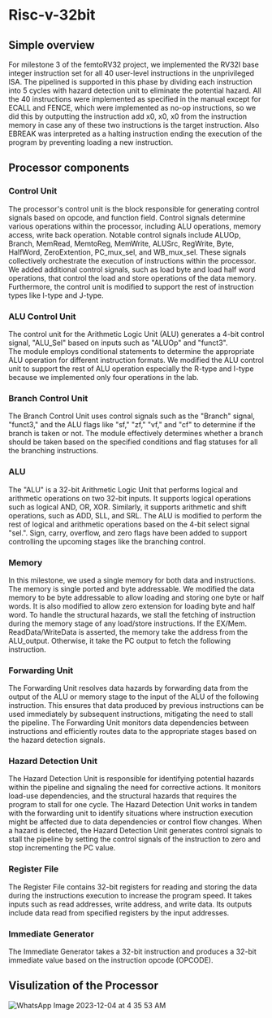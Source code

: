 # Risc-v-32bit

## Simple overview 
For milestone 3 of the femtoRV32 project, we implemented the RV32I base integer instruction set for all 40 user-level instructions in the unprivileged ISA. 
The pipelined is supported in this phase by dividing each instruction into 5 cycles with hazard detection unit to eliminate the potential hazard. 
All the 40 instructions were implemented as specified in the manual except for ECALL and FENCE, which were implemented as no-op instructions, so we did this by outputting the instruction add x0, x0, x0 from the instruction memory in case any of these two instructions is the target instruction. 
Also EBREAK was interpreted as a halting instruction ending the execution of the program by preventing loading a new instruction. 

## Processor components

### Control Unit
The processor's control unit is the block responsible for generating control signals based on opcode, and function field. 
Control signals determine various operations within the processor, including ALU operations, memory access, write back operation. 
Notable control signals include ALUOp, Branch, MemRead, MemtoReg, MemWrite, ALUSrc, RegWrite, Byte, HalfWord, ZeroExtention, PC_mux_sel, and WB_mux_sel. 
These signals collectively orchestrate the execution of instructions within the processor. We added additional control signals, such as load byte and load half word operations, that control the load and store operations of the data memory. 
Furthermore, the control unit is modified to support the rest of instruction types like I-type and J-type.


### ALU Control Unit
The control unit for the Arithmetic Logic Unit (ALU) generates a 4-bit control signal, "ALU_Sel" based on inputs such as "ALUOp" and "funct3".  
The module employs conditional statements to determine the appropriate ALU operation for different instruction formats. 
We modified the ALU control unit to support the rest of ALU operation especially the R-type and I-type because we implemented only four operations in the lab. 

### Branch Control Unit
The Branch Control Unit uses control signals such as the "Branch" signal, "funct3," and the ALU flags like "sf," "zf," "vf," and "cf" to determine if the branch is taken or not. 
The module effectively determines whether a branch should be taken based on the specified conditions and flag statuses for all the branching instructions.


### ALU
The "ALU" is a 32-bit Arithmetic Logic Unit that performs logical and arithmetic operations on two 32-bit inputs. 
It supports logical operations such as logical AND, OR, XOR. Similarly, it supports arithmetic and shift operations, such as ADD, SLL, and SRL. 
The ALU is modified to perform the rest of logical and arithmetic operations based on the 4-bit select signal "sel.". Sign, carry, overflow, and zero flags have been added to support controlling the upcoming stages like the branching control.

### Memory
In this milestone, we used a single memory for both data and instructions. 
The memory is single ported and byte addressable. 
We modified the data memory to be byte addressable to allow loading and storing one byte or half words. 
It is also modified to allow zero extension for loading byte and half word. To handle the structural hazards, we stall the fetching of instruction during the memory stage of any load/store instructions. 
If the EX/Mem. ReadData/WriteData is asserted, the memory take the address from the ALU_output. Otherwise, it take the PC output to fetch the following instruction.

### Forwarding Unit
The Forwarding Unit resolves data hazards by forwarding data from the output of the ALU or memory stage to the input of the ALU of the following instruction. 
This ensures that data produced by previous instructions can be used immediately by subsequent instructions, mitigating the need to stall the pipeline. 
The Forwarding Unit monitors data dependencies between instructions and efficiently routes data to the appropriate stages based on the hazard detection signals. 

### Hazard Detection Unit
The Hazard Detection Unit is responsible for identifying potential hazards within the pipeline and signaling the need for corrective actions. 
It monitors load-use dependencies, and the structural hazards that requires the program to stall for one cycle. The Hazard Detection Unit works in tandem with the forwarding unit to identify situations where instruction execution might be affected due to data dependencies or control flow changes. 
When a hazard is detected, the Hazard Detection Unit generates control signals to stall the pipeline by setting the control signals of the instruction to zero and stop incrementing the PC value.

### Register File
The Register File contains 32-bit registers for reading and storing the data during the instructions execution to increase the program speed. It takes inputs such as read addresses, write address, and write data. 
Its outputs include data read from specified registers by the input addresses.

### Immediate Generator
The Immediate Generator takes a 32-bit instruction and produces a 32-bit immediate value based on the instruction opcode (OPCODE).

## Visulization of the Processor
![WhatsApp Image 2023-12-04 at 4 35 53 AM](https://github.com/FreddyAmgad/Risc-v-32bit/assets/78415690/bc1e4f26-e0b3-43b3-a53c-46230540ad1a)





                                                                                                                                                                                                                                                                                                                                                                                                                                                                                                                                                  